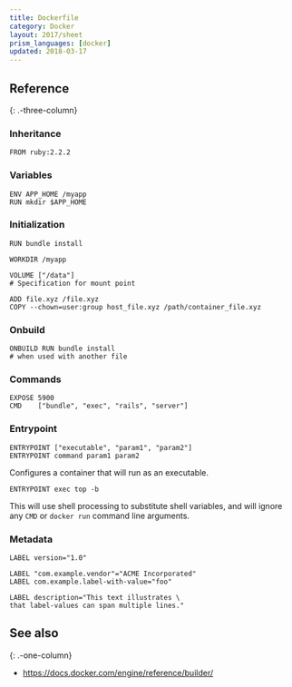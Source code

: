 ```yaml
---
title: Dockerfile
category: Docker
layout: 2017/sheet
prism_languages: [docker]
updated: 2018-03-17
---
```


## Reference
{: .-three-column}

### Inheritance

```docker
FROM ruby:2.2.2
```

### Variables

```docker
ENV APP_HOME /myapp
RUN mkdir $APP_HOME
```

### Initialization

```docker
RUN bundle install
```

```docker
WORKDIR /myapp
```

```docker
VOLUME ["/data"]
# Specification for mount point
```

```docker
ADD file.xyz /file.xyz
COPY --chown=user:group host_file.xyz /path/container_file.xyz
```

### Onbuild

```docker
ONBUILD RUN bundle install
# when used with another file
```

### Commands

```docker
EXPOSE 5900
CMD    ["bundle", "exec", "rails", "server"]
```

### Entrypoint

```docker
ENTRYPOINT ["executable", "param1", "param2"]
ENTRYPOINT command param1 param2
```

Configures a container that will run as an executable.

```docker
ENTRYPOINT exec top -b
```

This will use shell processing to substitute shell variables, and will ignore any `CMD` or `docker run` command line arguments.

### Metadata

```docker
LABEL version="1.0"
```

```docker
LABEL "com.example.vendor"="ACME Incorporated"
LABEL com.example.label-with-value="foo"
```

```docker
LABEL description="This text illustrates \
that label-values can span multiple lines."
```

## See also
{: .-one-column}

- <https://docs.docker.com/engine/reference/builder/>
